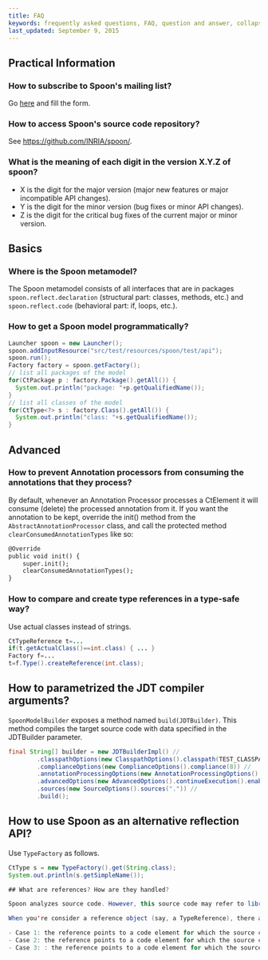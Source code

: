 ```yaml
---
title: FAQ
keywords: frequently asked questions, FAQ, question and answer, collapsible sections, expand, collapse
last_updated: September 9, 2015
---
```


## Practical Information

### How to subscribe to Spoon's mailing list?

Go [here](http://lists.gforge.inria.fr/mailman/listinfo/spoon-discuss) and fill the form. 

### How to access Spoon's source code repository?

See <https://github.com/INRIA/spoon/>.

### What is the meaning of each digit in the version X.Y.Z of spoon?

- X is the digit for the major version (major new features or major incompatible API changes).
- Y is the digit for the minor version (bug fixes or minor API changes).
- Z is the digit for the critical bug fixes of the current major or minor version.

## Basics

### Where is the Spoon metamodel?

The Spoon metamodel consists of all interfaces that are in packages `spoon.reflect.declaration` (structural part: classes, methods, etc.) and `spoon.reflect.code` (behavioral part: if, loops, etc.).

### How to get a Spoon model programmatically?

```java
Launcher spoon = new Launcher();
spoon.addInputResource("src/test/resources/spoon/test/api");
spoon.run();
Factory factory = spoon.getFactory();
// list all packages of the model
for(CtPackage p : factory.Package().getAll()) {
  System.out.println("package: "+p.getQualifiedName());
}
// list all classes of the model
for(CtType<?> s : factory.Class().getAll()) {
  System.out.println("class: "+s.getQualifiedName());
}
```

## Advanced

### How to prevent Annotation processors from consuming the annotations that they process?

By default, whenever an Annotation Processor processes a CtElement it will consume (delete) the processed annotation from it. If you want the annotation to be kept, override the init() method from the `AbstractAnnotationProcessor` class, and call the protected method `clearConsumedAnnotationTypes` like so:

```xml
@Override
public void init() {
	super.init();
	clearConsumedAnnotationTypes();
}
```

### How to compare and create type references in a type-safe way?

Use actual classes instead of strings.

```java
CtTypeReference t=...
if(t.getActualClass()==int.class) { ... }
Factory f=...
t=f.Type().createReference(int.class);
```

## How to parametrized the JDT compiler arguments?

`SpoonModelBuilder` exposes a method named `build(JDTBuilder)`. This method compiles the target source code with data specified in the JDTBuilder parameter.

```java
final String[] builder = new JDTBuilderImpl() //
		.classpathOptions(new ClasspathOptions().classpath(TEST_CLASSPATH).bootclasspath(TEST_CLASSPATH).binaries(".").encoding("UTF-8")) //
		.complianceOptions(new ComplianceOptions().compliance(8)) //
		.annotationProcessingOptions(new AnnotationProcessingOptions().compileProcessors()) //
		.advancedOptions(new AdvancedOptions().continueExecution().enableJavadoc().preserveUnusedVars()) //
		.sources(new SourceOptions().sources(".")) //
		.build();
```

## How to use Spoon as an alternative reflection API?

Use `TypeFactory` as follows.

```java
CtType s = new TypeFactory().get(String.class);
System.out.println(s.getSimpleName());

## What are references? How are they handled?

Spoon analyzes source code. However, this source code may refer to libraries (as a field, parameter, or method return type). Those library may be or not in the classpath. The boundary between source and libraries is handled by the reference mechanism.

When you're consider a reference object (say, a TypeReference), there are three cases:

- Case 1: the reference points to a code element for which the source code is present. In this case, reference.getDeclaration() returns this code element (e.g. TypeReference.getDeclaration returns the CtType representing the given java file). reference.getTypeDeclaration() is identical to reference.getDeclaration().
- Case 2: the reference points to a code element for which the source code is NOT present, but for which the binary class is in the classpath (either the JVM classpath or the --source-classpath argument). In this case, reference.getDeclaration() returns null and reference.getTypeDeclaration returns a partial CtType built using runtime reflection. Those objects built using runtime reflection are called shadow objects; and you can identify them with method isShadow. (This also holds for getFieldDeclaration and getExecutableDeclaration)
- Case 3: : the reference points to a code element for which the source code is NOT present, but for which the binary class is NOT in the classpath. This is called in Spoon the noclasspath mode. In this case, both reference.getDeclaration() and reference.getTypeDeclaration() return null. (This also holds for getFieldDeclaration and getExecutableDeclaration)

